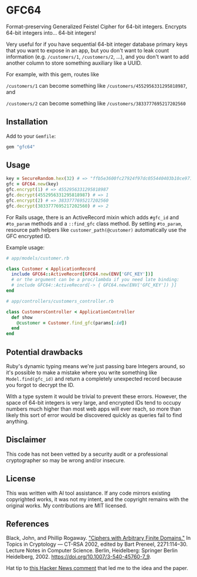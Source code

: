 # GFC64

Format-preserving Generalized Feistel Cipher for 64-bit integers. Encrypts 64-bit
integers into... 64-bit integers!

Very useful for if you have sequential 64-bit integer database primary keys that
you want to expose in an app, but you don't want to leak count information
(e.g. `/customers/1`, `/customers/2`, ...), and you don't want to add another
column to store something auxiliary like a UUID.

For example, with this gem, routes like

`/customers/1` can become something like `/customers/4552956331295818987`, and

`/customers/2` can become something like `/customers/3833777695217202560`

## Installation

Add to your `Gemfile`:

```ruby
gem "gfc64"
```

## Usage

```ruby
key = SecureRandom.hex(32) # => "ffb5e3600fc27924f97dc055440403b10ce97160261f2a87eee576584cf942e5"
gfc = GFC64.new(key)
gfc.encrypt(1) # => 4552956331295818987
gfc.decrypt(4552956331295818987) # => 1
gfc.encrypt(2) # => 3833777695217202560
gfc.decrypt(3833777695217202560) # => 2
```

For Rails usage, there is an ActiveRecord mixin which adds `#gfc_id` and
`#to_param` methods and a `::find_gfc` class method. By setting `#to_param`,
resource path helpers like `customer_path(@customer)` automatically use the
GFC encrypted ID.

Example usage:

```ruby
# app/models/customer.rb

class Customer < ApplicationRecord
  include GFC64::ActiveRecord[GFC64.new(ENV['GFC_KEY'])]
  # or the argument can be a proc/lambda if you need late binding:
  # include GFC64::ActiveRecord[-> { GFC64.new(ENV['GFC_KEY']) }]
end
```

```ruby
# app/controllers/customers_controller.rb

class CustomersController < ApplicationController
  def show
    @customer = Customer.find_gfc(params[:id])
  end
end
```

## Potential drawbacks

Ruby's dynamic typing means we're just passing bare Integers around, so it's
possible to make a mistake where you write something like `Model.find(gfc_id)`
and return a completely unexpected record because you forgot to decrypt the ID.

With a type system it would be trivial to prevent these errors. However, the
space of 64-bit integers is very large, and encrypted IDs tend to occupy numbers
much higher than most web apps will ever reach, so more than likely this sort of
error would be discovered quickly as queries fail to find anything.

## Disclaimer

This code has not been vetted by a security audit or a professional
cryptographer so may be wrong and/or insecure.

## License

This was written with AI tool assistance. If any code mirrors existing
copyrighted works, it was not my intent, and the copyright remains with the
original works. My contributions are MIT licensed.

## References

Black, John, and Phillip Rogaway. ["Ciphers with Arbitrary Finite Domains."][paper] In Topics in Cryptology — CT-RSA 2002, edited by Bart Preneel, 2271:114–30. Lecture Notes in Computer Science. Berlin, Heidelberg: Springer Berlin Heidelberg, 2002. https://doi.org/10.1007/3-540-45760-7_9.

Hat tip to [this Hacker News comment][hn] that led me to the idea and the paper.

[paper]: https://web.cs.ucdavis.edu/~rogaway/papers/subset.pdf
[hn]: https://news.ycombinator.com/item?id=27016779

